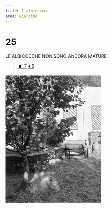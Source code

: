 ```yaml
---
title: l'albicocco
area: Giardino
---
```

# 25
LE ALBICOCCHE NON SONO ANCORA MATURE

> [⬆️ 7](7-giardino-ovest.md)
> [⬇️ 5](5-giardino-sud.md)

![foto_16](../_assets/preview/foto_16.jpg)